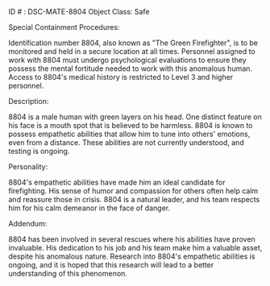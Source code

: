 ID # : DSC-MATE-8804
Object Class: Safe

Special Containment Procedures:

Identification number 8804, also known as "The Green Firefighter", is to be monitored and held in a secure location at all times. Personnel assigned to work with 8804 must undergo psychological evaluations to ensure they possess the mental fortitude needed to work with this anomalous human. Access to 8804's medical history is restricted to Level 3 and higher personnel.

Description:

8804 is a male human with green layers on his head. One distinct feature on his face is a mouth spot that is believed to be harmless. 8804 is known to possess empathetic abilities that allow him to tune into others' emotions, even from a distance. These abilities are not currently understood, and testing is ongoing.

Personality:

8804's empathetic abilities have made him an ideal candidate for firefighting. His sense of humor and compassion for others often help calm and reassure those in crisis. 8804 is a natural leader, and his team respects him for his calm demeanor in the face of danger.

Addendum:

8804 has been involved in several rescues where his abilities have proven invaluable. His dedication to his job and his team make him a valuable asset, despite his anomalous nature. Research into 8804's empathetic abilities is ongoing, and it is hoped that this research will lead to a better understanding of this phenomenon.